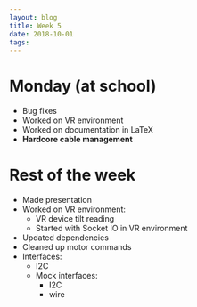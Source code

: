 ```yaml
---
layout: blog
title: Week 5
date: 2018-10-01
tags:
---
```

# Monday (at school)
* Bug fixes
* Worked on VR environment
* Worked on documentation in LaTeX
* **Hardcore cable management**

# Rest of the week
* Made presentation
* Worked on VR environment:
	* VR device tilt reading
	* Started with Socket IO in VR environment
* Updated dependencies
* Cleaned up motor commands
* Interfaces:
	* I2C
	- Mock interfaces:
		* I2C
		* wire

